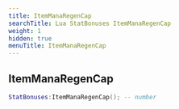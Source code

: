 ```yaml
---
title: ItemManaRegenCap
searchTitle: Lua StatBonuses ItemManaRegenCap
weight: 1
hidden: true
menuTitle: ItemManaRegenCap
---
```

## ItemManaRegenCap
```lua
StatBonuses:ItemManaRegenCap(); -- number
```